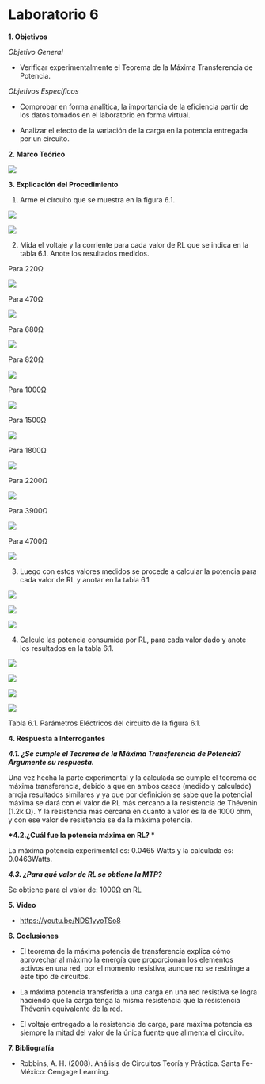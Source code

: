 # Laboratorio 6

__1. Objetivos__

*Objetivo General*

* Verificar experimentalmente el Teorema de la Máxima Transferencia de Potencia.

*Objetivos Específicos*

* Comprobar en forma analítica, la importancia de la eficiencia partir de los datos tomados en el laboratorio en forma virtual.

* Analizar  el  efecto  de  la  variación  de  la  carga  en  la  potencia  entregada  por  un circuito.


__2. Marco Teórico__ 

![](https://github.com/ItzAdoc/ImaLab6/blob/main/Marco.jpeg)

__3. Explicación del Procedimiento__

1.	Arme el circuito que se muestra en la figura 6.1.

![](https://github.com/ItzAdoc/ImaLab6/blob/main/Circuito.png)

![](https://github.com/ItzAdoc/ImaLab6/blob/main/Armado.png)

2. Mida el voltaje y la corriente para cada valor de RL que se indica en la tabla 6.1. Anote los resultados medidos.

Para 220Ω

![](https://github.com/ItzAdoc/ImaLab6/blob/main/M220.png)

Para 470Ω

![](https://github.com/ItzAdoc/ImaLab6/blob/main/M470.png)

Para 680Ω

![](https://github.com/ItzAdoc/ImaLab6/blob/main/M680.png)

Para 820Ω

![](https://github.com/ItzAdoc/ImaLab6/blob/main/M820.png)

Para 1000Ω

![](https://github.com/ItzAdoc/ImaLab6/blob/main/M1000.png)

Para 1500Ω

![](https://github.com/ItzAdoc/ImaLab6/blob/main/M1500.png)

Para 1800Ω

![](https://github.com/ItzAdoc/ImaLab6/blob/main/M1800.png)

Para 2200Ω

![](https://github.com/ItzAdoc/ImaLab6/blob/main/M2200.png)

Para 3900Ω

![](https://github.com/ItzAdoc/ImaLab6/blob/main/M3900.png)

Para 4700Ω

![](https://github.com/ItzAdoc/ImaLab6/blob/main/M4700.png)

3. Luego con estos valores medidos se procede a calcular la potencia para cada valor de RL y anotar en la tabla 6.1

![](https://github.com/ItzAdoc/ImaLab6/blob/main/E1.PNG)

![](https://github.com/ItzAdoc/ImaLab6/blob/main/E2.PNG)

![](https://github.com/ItzAdoc/ImaLab6/blob/main/E3.PNG)

4. Calcule las potencia consumida por RL, para cada valor dado y anote los resultados en la tabla 6.1.

![](https://github.com/ItzAdoc/ImaLab6/blob/main/w1.jpg)

![](https://github.com/ItzAdoc/ImaLab6/blob/main/M1.PNG)

![](https://github.com/ItzAdoc/ImaLab6/blob/main/M2.PNG)

![](https://github.com/ItzAdoc/ImaLab6/blob/main/M3.PNG)

Tabla 6.1. Parámetros Eléctricos del circuito de la figura 6.1.




__4. Respuesta a Interrogantes__

__*4.1. ¿Se cumple el Teorema de la Máxima Transferencia de Potencia? Argumente su respuesta.*__

Una vez hecha la parte experimental y la calculada se cumple el teorema de máxima transferencia, debido a que en ambos casos (medido y calculado) arroja resultados similares y ya que por definición se sabe que la potencial máxima se dará con el valor de RL más cercano a la resistencia de Thévenin (1.2k Ω). Y la resistencia más cercana en cuanto a valor es la de 1000 ohm, y con ese valor de resistencia se da la máxima potencia.

__*4.2.¿Cuál fue la potencia máxima en RL? *__

La máxima potencia experimental es: 0.0465 Watts y la calculada es: 0.0463Watts.

__*4.3. ¿Para qué valor de RL se obtiene la MTP?*__ 

Se obtiene para el valor de: 1000Ω en RL


__5. Video__

* https://youtu.be/NDS1yyoTSo8

__6. Coclusiones__ 

* El  teorema  de  la  máxima  potencia  de  transferencia  explica  cómo  aprovechar  al máximo  la  energía  que  proporcionan  los  elementos  activos  en  una  red,  por  el momento resistiva, aunque no se restringe a este tipo de circuitos.

* La máxima potencia transferida a una carga en una red resistiva se logra haciendo que la carga tenga la misma resistencia que la resistencia Thévenin equivalente de la red.

* El voltaje entregado a la resistencia de carga, para máxima potencia es siempre la mitad del valor de la única fuente que alimenta el circuito.


__7. Bibliografía__

* Robbins, A. H. (2008). Análisis de Circuitos Teoría y Práctica. Santa Fe-México: Cengage Learning.
